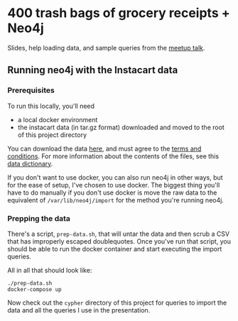 # 400 trash bags of grocery receipts + Neo4j

Slides, help loading data, and sample queries from the [meetup
talk](https://www.meetup.com/windy-city-graphdb/events/240348871/).

## Running neo4j with the Instacart data

### Prerequisites

To run this locally, you'll need
* a local docker environment
* the instacart data (in tar.gz format) downloaded and moved to the root
  of this project directory

You can download the data
[here](https://www.instacart.com/datasets/grocery-shopping-2017), and
must agree to the [terms and
conditions](https://gist.github.com/jeremystan/582eba13d6ee27ed465c43dc78934700).
For more information about the contents of the files, see this [data
dictionary](https://gist.github.com/jeremystan/c3b39d947d9b88b3ccff3147dbcf6c6b).

If you don't want to use docker, you can also run neo4j in other ways,
but for the ease of setup, I've chosen to use docker. The biggest thing
you'll have to do manually if you don't use docker is move the raw data
to the equivalent of `/var/lib/neo4j/import` for the method you're
running neo4j.

### Prepping the data

There's a script, `prep-data.sh`, that will untar the data and then
scrub a CSV that has improperly escaped doublequotes. Once you've run
that script, you should be able to run the docker container and start
executing the import queries.

All in all that should look like:
```
./prep-data.sh
docker-compose up
```

Now check out the `cypher` directory of this project for queries to
import the data and all the queries I use in the presentation.
